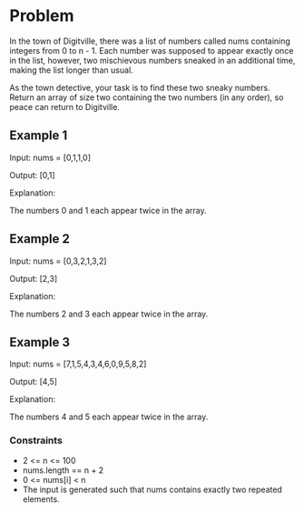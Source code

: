 # Problem

In the town of Digitville, there was a list of numbers called nums containing integers from 0 to n - 1. Each number was supposed to appear exactly once in the list, however, two mischievous numbers sneaked in an additional time, making the list longer than usual.

As the town detective, your task is to find these two sneaky numbers. Return an array of size two containing the two numbers (in any order), so peace can return to Digitville.

## Example 1

Input: nums = [0,1,1,0]

Output: [0,1]

Explanation:

The numbers 0 and 1 each appear twice in the array.

## Example 2

Input: nums = [0,3,2,1,3,2]

Output: [2,3]

Explanation:

The numbers 2 and 3 each appear twice in the array.

## Example 3

Input: nums = [7,1,5,4,3,4,6,0,9,5,8,2]

Output: [4,5]

Explanation:

The numbers 4 and 5 each appear twice in the array.

### Constraints

- 2 <= n <= 100
- nums.length == n + 2
- 0 <= nums[i] < n
- The input is generated such that nums contains exactly two repeated elements.
